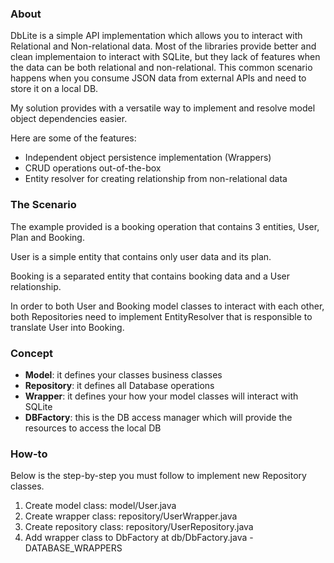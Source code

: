 ### About

DbLite is a simple API implementation which allows you to interact with Relational and Non-relational data.
Most of the libraries provide better and clean implementaion to interact with SQLite, but they lack of features when the data can be both relational and non-relational. This common scenario happens when you consume JSON data from external APIs and need to store it on a local DB.

My solution provides with a versatile way to implement and resolve model object dependencies easier.

Here are some of the features:
- Independent object persistence implementation (Wrappers)
- CRUD operations out-of-the-box
- Entity resolver for creating relationship from non-relational data

### The Scenario

The example provided is a booking operation that contains 3 entities, User, Plan and Booking.

User is a simple entity that contains only user data and its plan.

Booking is a separated entity that contains booking data and a User relationship.
 
In order to both User and Booking model classes to interact with each other, both Repositories need to implement EntityResolver that is responsible to translate User into Booking.
 
### Concept

- **Model**: it defines your classes business classes
- **Repository**: it defines all Database operations
- **Wrapper**: it defines your how your model classes will interact with SQLite
- **DBFactory**: this is the DB access manager which will provide the resources to access the local DB
 
### How-to

Below is the step-by-step you must follow to implement new Repository classes.

1. Create model class: model/User.java
2. Create wrapper class: repository/UserWrapper.java
3. Create repository class: repository/UserRepository.java
4. Add wrapper class to DbFactory at db/DbFactory.java - DATABASE_WRAPPERS